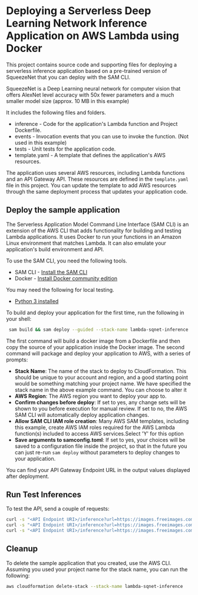 # Deploying a Serverless Deep Learning Network Inference Application on AWS Lambda using Docker  

This project contains source code and supporting files for deploying a serverless inference application based on a pre-trained version of SqueezeNet that you can deploy with the SAM CLI. 

SqueezeNet is a Deep Learning neural network for computer vision that offers AlexNet level accuracy with 50x fewer parameters and a much smaller model size (approx. 10 MB in this example)

It includes the following files and folders.

- inference - Code for the application's Lambda function and Project Dockerfile.
- events - Invocation events that you can use to invoke the function. (Not used in this example)
- tests - Unit tests for the application code. 
- template.yaml - A template that defines the application's AWS resources.

The application uses several AWS resources, including Lambda functions and an API Gateway API. These resources are defined in the `template.yaml` file in this project. You can update the template to add AWS resources through the same deployment process that updates your application code.

## Deploy the sample application

The Serverless Application Model Command Line Interface (SAM CLI) is an extension of the AWS CLI that adds functionality for building and testing Lambda applications. It uses Docker to run your functions in an Amazon Linux environment that matches Lambda. It can also emulate your application's build environment and API.

To use the SAM CLI, you need the following tools.

* SAM CLI - [Install the SAM CLI](https://docs.aws.amazon.com/serverless-application-model/latest/developerguide/serverless-sam-cli-install.html)
* Docker - [Install Docker community edition](https://hub.docker.com/search/?type=edition&offering=community)

You may need the following for local testing.
* [Python 3 installed](https://www.python.org/downloads/)

To build and deploy your application for the first time, run the following in your shell:

```bash
 sam build && sam deploy --guided --stack-name lambda-sqnet-inference 
```

The first command will build a docker image from a Dockerfile and then copy the source of your application inside the Docker image. The second command will package and deploy your application to AWS, with a series of prompts:

* **Stack Name**: The name of the stack to deploy to CloudFormation. This should be unique to your account and region, and a good starting point would be something matching your project name. We have specified the stack name in the above example command. You can choose to alter it
* **AWS Region**: The AWS region you want to deploy your app to.
* **Confirm changes before deploy**: If set to yes, any change sets will be shown to you before execution for manual review. If set to no, the AWS SAM CLI will automatically deploy application changes.
* **Allow SAM CLI IAM role creation**: Many AWS SAM templates, including this example, create AWS IAM roles required for the AWS Lambda function(s) included to access AWS services.Select 'Y' for this option 
* **Save arguments to samconfig.toml**: If set to yes, your choices will be saved to a configuration file inside the project, so that in the future you can just re-run `sam deploy` without parameters to deploy changes to your application.

You can find your API Gateway Endpoint URL in the output values displayed after deployment.

## Run Test Inferences

To test the API, send a couple of requests:

```bash
curl -s "<API Endpoint URI>/inference?url=https://images.freeimages.com/images/large-previews/0db/tropical-bird-1390996.jpg"
curl -s "<API Endpoint URI>/inference?url=https://images.freeimages.com/images/large-previews/13f/natal-sofia-4-1431300.jpg"
curl -s "<API Endpoint URI>/inference?url=https://images.freeimages.com/images/large-previews/25d/eagle-1523807.jpg"
```


## Cleanup

To delete the sample application that you created, use the AWS CLI. Assuming you used your project name for the stack name, you can run the following:

```bash
aws cloudformation delete-stack --stack-name lambda-sqnet-inference
```

